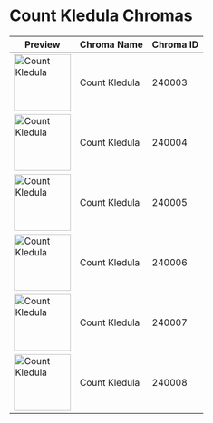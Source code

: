 # Count Kledula Chromas

| Preview | Chroma Name | Chroma ID |
|---|---|---|
| <img src='https://raw.communitydragon.org/latest/plugins/rcp-be-lol-game-data/global/default/v1/champion-chroma-images/240/240003.png' alt='Count Kledula' width='100'> | Count Kledula | 240003 |
| <img src='https://raw.communitydragon.org/latest/plugins/rcp-be-lol-game-data/global/default/v1/champion-chroma-images/240/240004.png' alt='Count Kledula' width='100'> | Count Kledula | 240004 |
| <img src='https://raw.communitydragon.org/latest/plugins/rcp-be-lol-game-data/global/default/v1/champion-chroma-images/240/240005.png' alt='Count Kledula' width='100'> | Count Kledula | 240005 |
| <img src='https://raw.communitydragon.org/latest/plugins/rcp-be-lol-game-data/global/default/v1/champion-chroma-images/240/240006.png' alt='Count Kledula' width='100'> | Count Kledula | 240006 |
| <img src='https://raw.communitydragon.org/latest/plugins/rcp-be-lol-game-data/global/default/v1/champion-chroma-images/240/240007.png' alt='Count Kledula' width='100'> | Count Kledula | 240007 |
| <img src='https://raw.communitydragon.org/latest/plugins/rcp-be-lol-game-data/global/default/v1/champion-chroma-images/240/240008.png' alt='Count Kledula' width='100'> | Count Kledula | 240008 |
